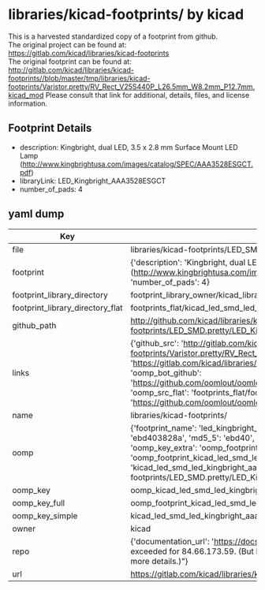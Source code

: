# libraries/kicad-footprints/ by kicad  
This is a harvested standardized copy of a footprint from github.  
The original project can be found at:  
https://gitlab.com/kicad/libraries/kicad-footprints  
The original footprint can be found at:
http://gitlab.com/kicad/libraries/kicad-footprints//blob/master/tmp/libraries/kicad-footprints/Varistor.pretty/RV_Rect_V25S440P_L26.5mm_W8.2mm_P12.7mm.kicad_mod
Please consult that link for additional, details, files, and license information.  
## Footprint Details
* description: Kingbright, dual LED, 3.5 x 2.8 mm Surface Mount LED Lamp (http://www.kingbrightusa.com/images/catalog/SPEC/AAA3528ESGCT.pdf)  
* libraryLink: LED_Kingbright_AAA3528ESGCT  
* number_of_pads: 4  
## yaml dump  
| Key | Value |  
| --- | --- |  
| file | libraries/kicad-footprints/LED_SMD.pretty/LED_Kingbright_AAA3528ESGCT.kicad_mod |  
| footprint | {'description': 'Kingbright, dual LED, 3.5 x 2.8 mm Surface Mount LED Lamp (http://www.kingbrightusa.com/images/catalog/SPEC/AAA3528ESGCT.pdf)', 'libraryLink': 'LED_Kingbright_AAA3528ESGCT', 'number_of_pads': 4} |  
| footprint_library_directory | footprint_library_owner/kicad_libraries/kicad-footprints/ |  
| footprint_library_directory_flat | footprints_flat/kicad_led_smd_led_kingbright_aaa3528esgct/working |  
| github_path | http://github.com/kicad/libraries/kicad-footprints//blob/master/tmp/libraries/kicad-footprints/LED_SMD.pretty/LED_Kingbright_AAA3528ESGCT.kicad_mod |  
| links | {'github_src': 'http://gitlab.com/kicad/libraries/kicad-footprints//blob/master/tmp/libraries/kicad-footprints/Varistor.pretty/RV_Rect_V25S440P_L26.5mm_W8.2mm_P12.7mm.kicad_mod', 'github_src_repo': 'https://gitlab.com/kicad/libraries/kicad-footprints', 'oomp_bot': 'footprints/kicad_led_smd_led_kingbright_aaa3528esgct/working', 'oomp_bot_github': 'https://github.com/oomlout/oomlout_oomp_footprint_bot/tree/main/footprints/kicad_led_smd_led_kingbright_aaa3528esgct/working', 'oomp_src_flat': 'footprints_flat/footprints_flat/kicad_led_smd_led_kingbright_aaa3528esgct/working', 'oomp_src_flat_github': 'https://github.com/oomlout/oomlout_oomp_footprint_src/tree/main/footprints_flat/kicad_led_smd_led_kingbright_aaa3528esgct/working'} |  
| name | libraries/kicad-footprints/ |  
| oomp | {'footprint_name': 'led_kingbright_aaa3528esgct', 'library_name': 'led_smd', 'md5': 'ebd403828a25a87b72feb0b234eab38b', 'md5_10': 'ebd403828a', 'md5_5': 'ebd40', 'md5_6': 'ebd403', 'oomp_key': 'oomp_kicad_led_smd_led_kingbright_aaa3528esgct', 'oomp_key_extra': 'oomp_footprint_kicad_led_smd_led_kingbright_aaa3528esgct', 'oomp_key_full': 'oomp_footprint_kicad_led_smd_led_kingbright_aaa3528esgct_ebd403', 'oomp_key_simple': 'kicad_led_smd_led_kingbright_aaa3528esgct', 'original_filename': 'libraries/kicad-footprints/LED_SMD.pretty/LED_Kingbright_AAA3528ESGCT.kicad_mod', 'owner_name': 'kicad'} |  
| oomp_key | oomp_kicad_led_smd_led_kingbright_aaa3528esgct |  
| oomp_key_full | oomp_footprint_kicad_led_smd_led_kingbright_aaa3528esgct |  
| oomp_key_simple | kicad_led_smd_led_kingbright_aaa3528esgct |  
| owner | kicad |  
| repo | {'documentation_url': 'https://docs.github.com/rest/overview/resources-in-the-rest-api#rate-limiting', 'message': "API rate limit exceeded for 84.66.173.59. (But here's the good news: Authenticated requests get a higher rate limit. Check out the documentation for more details.)"} |  
| url | https://gitlab.com/kicad/libraries/kicad-footprints |  


